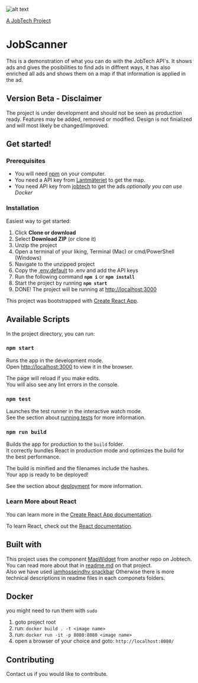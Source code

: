 ![alt text][logo]

[logo]: https://github.com/MagnumOpuses/project-meta/raw/master/img/jobtechdev_black.png "JobTech dev logo"
[A JobTech Project]( https://www.jobtechdev.se)

# JobScanner

This is a demonstration of what you can do with the JobTech API's. 
It shows ads and gives the posibilities to find ads in diffrent ways, it has also enriched all ads and shows them on a map if that information is applied in the ad.

## Version Beta - Disclaimer

The project is under development and should not be seen as production ready.
Features may be added, removed or modified.
Design is not finialized and will most likely be changed/improved.

## Get started!

### Prerequisites

* You will need [npm](https://www.npmjs.com/) on your computer.
* You need a API key from [Lantmäteriet](https://opendata.lantmateriet.se/#register) to get the map.
* You need API key from [jobtech](https://jobtechdev.se/doc/api/beta/jobsearch/) to get the ads
*optionally you can use Docker*


### Installation

Easiest way to get started:

1. Click **Clone or download**
2. Select **Download ZIP** (or clone it)
3. Unzip the project
4. Open a terminal of your liking, Terminal (Mac) or cmd/PowerShell (Windows)
5. Navigate to the unzipped project
6. Copy the [.env.default](./.env.default) to .env and add the API keys
7. Run the following command **`npm i`** or **`npm install`**
8. Start the project by running **`npm start`**
9. DONE! The project will be running at [http://localhost:3000](http://localhost:3000)


This project was bootstrapped with [Create React App](https://github.com/facebook/create-react-app).

## Available Scripts

In the project directory, you can run:

### `npm start`

Runs the app in the development mode.<br />
Open [http://localhost:3000](http://localhost:3000) to view it in the browser.

The page will reload if you make edits.<br />
You will also see any lint errors in the console.

### `npm test`

Launches the test runner in the interactive watch mode.<br />
See the section about [running tests](https://facebook.github.io/create-react-app/docs/running-tests) for more information.

### `npm run build`

Builds the app for production to the `build` folder.<br />
It correctly bundles React in production mode and optimizes the build for the best performance.

The build is minified and the filenames include the hashes.<br />
Your app is ready to be deployed!

See the section about [deployment](https://facebook.github.io/create-react-app/docs/deployment) for more information.

### Learn More about React

You can learn more in the [Create React App documentation](https://facebook.github.io/create-react-app/docs/getting-started).

To learn React, check out the [React documentation](https://reactjs.org/).

## Built with

This project uses the component [MapWidget](https://github.com/MagnumOpuses/mapWidget) from another repo on Jobtech. <br />
You can read more about that in [readme.md](https://github.com/MagnumOpuses/mapWidget/blob/master/README.md) on that project. <br /> 
Also we have used [iamhosseindhv snackbar](https://iamhosseindhv.com/notistack/demos#custom-snackbar)
Otherwise there is more technical descriptions in readme files in each componets folders. 

## Docker
you might need to run them with `sudo`

1. goto project root
2. run: `docker build . -t <image name>`
3. run: `docker run -it -p 8080:8080 <image name>`
4. open a browser of your choice and goto: `http://localhost:8080/`

## Contributing

Contact us if you would like to contribute.
